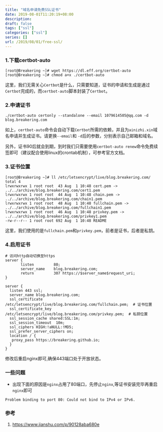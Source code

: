```yaml
---
title: "域名申请免费SSL证书"
date: 2019-08-01T11:20:19+08:00
description: 
draft: false
tags: ["ssl"]
categories: ["ssl"]
series: []
url: /2019/08/01/free-ssl/
---
```


### 1.下载certbot-auto

```
[root@Breakering ~]# wget https://dl.eff.org/certbot-auto
[root@Breakering ~]# chmod a+x ./certbot-auto
```

这里，我们无需关心`Certbot`是什么，只需要知道，证书的申请和生成是通过`Certbot`完成的，而`certbot-auto`脚本封装了`Certbot`。

### 2.申请证书

```
./certbot-auto certonly --standalone --email 1079614505@qq.com -d blog.breakering.com
```

如上，`certbot-auto`命令会自动下载`Certbot`所需的依赖，并且为`ainizhi.xin`域名申请并生成证书。请更换`--email`和 `-d`后的参数，分别表示自己邮箱和域名。

另外，证书90后就会到期，到时我们只需要使用`certbot-auto renew`命令免费续签即可（建议配合使用linux的crontab机制），可参考官方文档。

### 3.证书位置

```
[root@Breakering ~]# ll /etc/letsencrypt/live/blog.breakering.com/
total 4
lrwxrwxrwx 1 root root  43 Aug  1 10:48 cert.pem -> ../../archive/blog.breakering.com/cert1.pem
lrwxrwxrwx 1 root root  44 Aug  1 10:48 chain.pem -> ../../archive/blog.breakering.com/chain1.pem
lrwxrwxrwx 1 root root  48 Aug  1 10:48 fullchain.pem -> ../../archive/blog.breakering.com/fullchain1.pem
lrwxrwxrwx 1 root root  46 Aug  1 10:48 privkey.pem -> ../../archive/blog.breakering.com/privkey1.pem
-rw-r--r-- 1 root root 692 Aug  1 10:48 README
```

这里，我们使用的是`fullchain.pem`和`privkey.pem`，前者是证书，后者是私钥。

### 4.启用证书

```
# 访问http自动切换至https
server {
       listen         80;
       server_name    blog.breakering.com;
       return         307 https://$server_name$request_uri;
}

server {
  listen 443 ssl;
  server_name blog.breakering.com;
  ssl_certificate /etc/letsencrypt/live/blog.breakering.com/fullchain.pem;  # 证书位置
  ssl_certificate_key /etc/letsencrypt/live/blog.breakering.com/privkey.pem;  # 私钥位置
  ssl_session_cache shared:SSL:1m;
  ssl_session_timeout  10m;
  ssl_ciphers HIGH:!aNULL:!MD5;
  ssl_prefer_server_ciphers on;
  location / {
   proxy_pass https://breakering.github.io;
  }
}
```

修改后重启nginx即可,确保443端口处于开放状态。

### 一些问题

-   出现下面的原因是`nginx`占用了80端口，先停止`nginx`,等证书安装完毕再重启`nginx`即可

```
Problem binding to port 80: Could not bind to IPv4 or IPv6.
```

### 参考

1.  <https://www.jianshu.com/p/90128aba680e>